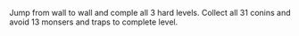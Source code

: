 Jump from wall to wall and comple all 3 hard levels.
Collect all 31 conins and avoid 13 monsers and traps to complete level.



